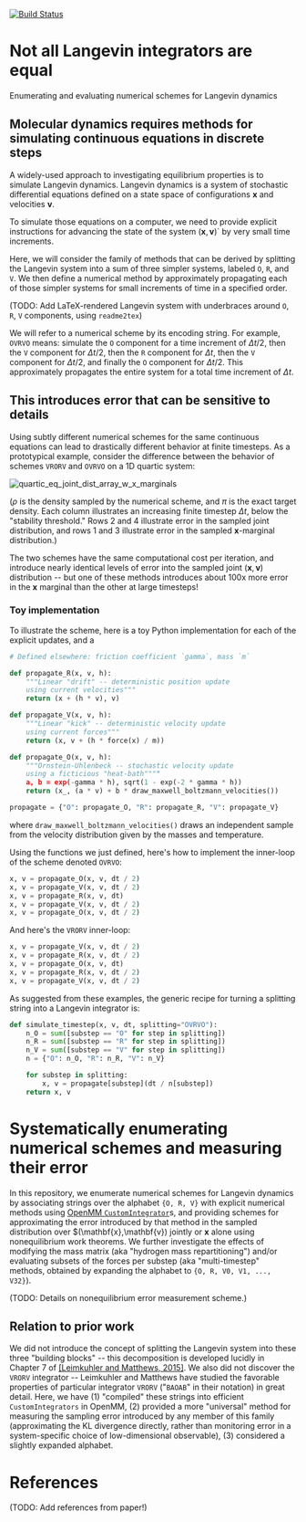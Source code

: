 [![Build Status](https://travis-ci.org/choderalab/integrator-benchmark.svg?branch=master)](https://travis-ci.org/choderalab/integrator-benchmark?branch=master)


# Not all Langevin integrators are equal

Enumerating and evaluating numerical schemes for Langevin dynamics

## Molecular dynamics requires methods for simulating continuous equations in discrete steps
A widely-used approach to investigating equilibrium properties is to simulate Langevin dynamics.
Langevin dynamics is a system of stochastic differential equations defined on a state space of configurations $\mathbf{x}$ and velocities $\mathbf{v}$.

To simulate those equations on a computer, we need to provide explicit instructions for advancing the state of the system $(\mathbf{x},\mathbf{v})$` by very small time increments.

Here, we will consider the family of methods that can be derived by splitting the Langevin system into a sum of three simpler systems, labeled `O`, `R`, and `V`. We then define a numerical method by approximately propagating each of those simpler systems for small increments of time in a specified order.

(TODO: Add LaTeX-rendered Langevin system with underbraces around `O`, `R`, `V` components, using `readme2tex`)

We will refer to a numerical scheme by its encoding string. For example, `OVRVO` means: simulate the `O` component for a time increment of $\Delta t/2$, then the `V` component for $\Delta t/2$, then the `R` component for $\Delta t$, then the `V` component for $\Delta t/2$, and finally the `O` component for $\Delta t/2$. This approximately propagates the entire system for a total time increment of $\Delta t$.

## This introduces error that can be sensitive to details
Using subtly different numerical schemes for the same continuous equations can lead to drastically different behavior at finite timesteps.
As a prototypical example, consider the difference between the behavior of schemes `VRORV` and `OVRVO` on a 1D quartic system:

![quartic_eq_joint_dist_array_w_x_marginals](https://cloud.githubusercontent.com/assets/5759036/25289560/147862fa-2698-11e7-8f95-9b463953f2de.jpg)

($\rho$ is the density sampled by the numerical scheme, and $\pi$ is the exact target density.
Each column illustrates an increasing finite timestep $\Delta t$, below the "stability threshold."
Rows 2 and 4 illustrate error in the sampled joint distribution, and rows 1 and 3 illustrate error in the sampled $\mathbf{x}$-marginal distribution.)

The two schemes have the same computational cost per iteration, and introduce nearly identical levels of error into the sampled joint $(\mathbf{x}, \mathbf{v})$ distribution -- but one of these methods introduces about 100x more error in the $\mathbf{x}$ marginal than the other at large timesteps!

### Toy implementation
To illustrate the scheme, here is a toy Python implementation for each of the explicit updates, and a 
```python
# Defined elsewhere: friction coefficient `gamma`, mass `m`

def propagate_R(x, v, h): 
    """Linear "drift" -- deterministic position update
    using current velocities"""
    return (x + (h * v), v)

def propagate_V(x, v, h):
    """Linear "kick" -- deterministic velocity update
    using current forces"""
    return (x, v + (h * force(x) / m))

def propagate_O(x, v, h):
    """Ornstein-Uhlenbeck -- stochastic velocity update
    using a ficticious "heat-bath""""
    a, b = exp(-gamma * h), sqrt(1 - exp(-2 * gamma * h))
    return (x_, (a * v) + b * draw_maxwell_boltzmann_velocities())

propagate = {"O": propagate_O, "R": propagate_R, "V": propagate_V}
```
where `draw_maxwell_boltzmann_velocities()` draws an independent sample from the velocity distribution given by the masses and temperature.

Using the functions we just defined, here's how to implement the inner-loop of the scheme denoted `OVRVO`:
```python
x, v = propagate_O(x, v, dt / 2)
x, v = propagate_V(x, v, dt / 2)
x, v = propagate_R(x, v, dt)
x, v = propagate_V(x, v, dt / 2)
x, v = propagate_O(x, v, dt / 2)
```

And here's the `VRORV` inner-loop:
```python
x, v = propagate_V(x, v, dt / 2)
x, v = propagate_R(x, v, dt / 2)
x, v = propagate_O(x, v, dt)
x, v = propagate_R(x, v, dt / 2)
x, v = propagate_V(x, v, dt / 2)
```

As suggested from these examples, the generic recipe for turning a splitting string into a Langevin integrator is:

```python
def simulate_timestep(x, v, dt, splitting="OVRVO"):
    n_O = sum([substep == "O" for step in splitting])
    n_R = sum([substep == "R" for step in splitting])
    n_V = sum([substep == "V" for step in splitting])
    n = {"O": n_O, "R": n_R, "V": n_V}

    for substep in splitting:
        x, v = propagate[substep](dt / n[substep])
    return x, v
```

# Systematically enumerating numerical schemes and measuring their error
In this repository, we enumerate numerical schemes for Langevin dynamics by associating strings over the alphabet `{O, R, V}` with explicit numerical methods using [OpenMM `CustomIntegrator`](http://docs.openmm.org/7.1.0/userguide/theory.html#customintegrator)s, and providing schemes for approximating the error introduced by that method in the sampled distribution over $(\mathbf{x},\mathbf{v}) jointly or $\mathbf{x}$ alone using nonequilibrium work theorems.
We further investigate the effects of modifying the mass matrix (aka "hydrogen mass repartitioning") and/or evaluating subsets of the forces per substep (aka "multi-timestep" methods, obtained by expanding the alphabet to `{O, R, V0, V1, ..., V32}`).

(TODO: Details on nonequilibrium error measurement scheme.)

## Relation to prior work
We did not introduce the concept of splitting the Langevin system into these three "building blocks" -- this decomposition is developed lucidly in Chapter 7 of [[Leimkuhler and Matthews, 2015]](http://www.springer.com/us/book/9783319163741). We also did not discover the `VRORV` integrator -- Leimkuhler and Matthews have studied the favorable properties of particular integrator `VRORV` ("`BAOAB`" in their notation) in great detail.
Here, we have (1) "compiled" these strings into efficient `CustomIntegrators` in OpenMM, (2) provided a more "universal" method for measuring the sampling error introduced by any member of this family (approximating the KL divergence directly, rather than monitoring error in a system-specific choice of low-dimensional observable), (3) considered a slightly expanded alphabet.

# References
(TODO: Add references from paper!)
